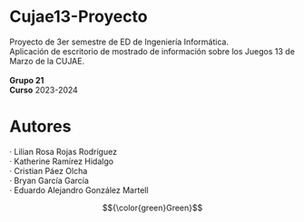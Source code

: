 # Cujae13-Proyecto
Proyecto de 3er semestre de ED de Ingeniería Informática. <br>
Aplicación de escritorio de mostrado de información sobre los Juegos 13 de Marzo de la CUJAE. <br>
<br>
<b>Grupo 21</b> <br>
<b>Curso</b> 2023-2024 <br>
# Autores
 · Lilian Rosa Rojas Rodríguez <br>
 · Katherine Ramírez Hidalgo <br>
 · Cristian Páez Olcha <br>
 · Bryan García García <br>
 · Eduardo Alejandro González Martell <br>


$${\color{green}Green}$$
